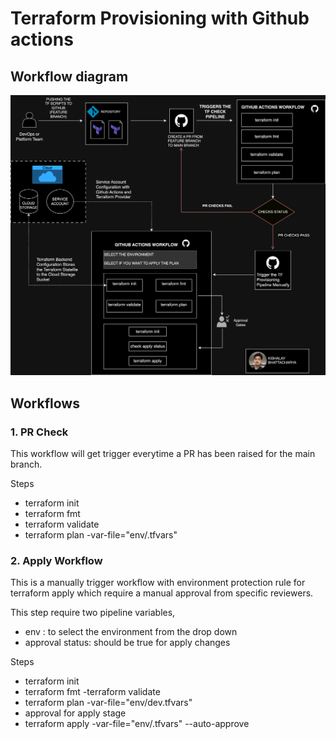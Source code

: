 # Terraform Provisioning with Github actions

## Workflow diagram
![Workflow Diagram](workflowtf.png)

## Workflows
### 1. PR Check
This workflow will get trigger everytime a PR has been raised for the main branch.<br/>

Steps
- terraform init
- terraform fmt
- terraform validate
-  terraform plan -var-file="env/.tfvars"

### 2. Apply Workflow
This is a manually trigger workflow with environment protection rule for terraform apply which require a manual approval from specific reviewers. <br/>

This step require two pipeline variables, 
- env : to select the environment from the drop down
- approval status: should be true for apply changes

Steps
- terraform init
- terraform fmt
-terraform validate
- terraform plan -var-file="env/dev.tfvars"
- approval for apply stage
- terraform apply -var-file="env/.tfvars" --auto-approve

